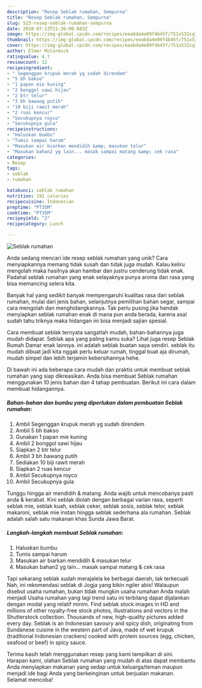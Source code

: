 ```yaml
---
description: "Resep Seblak rumahan, Sempurna"
title: "Resep Seblak rumahan, Sempurna"
slug: 523-resep-seblak-rumahan-sempurna
date: 2020-07-13T21:26:00.683Z
image: https://img-global.cpcdn.com/recipes/eeabda4e09f4b45f/751x532cq70/seblak-rumahan-foto-resep-utama.jpg
thumbnail: https://img-global.cpcdn.com/recipes/eeabda4e09f4b45f/751x532cq70/seblak-rumahan-foto-resep-utama.jpg
cover: https://img-global.cpcdn.com/recipes/eeabda4e09f4b45f/751x532cq70/seblak-rumahan-foto-resep-utama.jpg
author: Elmer McCormick
ratingvalue: 4.7
reviewcount: 12
recipeingredient:
- " Segenggan krupuk merah yg sudah direndem"
- "5 bh bakso"
- "1 papan mie kuning"
- "2 bonggol sawi hijau"
- "2 btr telur"
- "3 bh bawang putih"
- "10 biji rawit merah"
- "2 ruas kencur"
- "Secukupnya royco"
- "Secukupnya gula"
recipeinstructions:
- "Haluskan bumbu"
- "Tumis sampai harum"
- "Masukan air biarkan mendidih &amp; masukan telur"
- "Masukan bahan2 yg lain... masak sampai matang &amp; cek rasa"
categories:
- Resep
tags:
- seblak
- rumahan

katakunci: seblak rumahan 
nutrition: 191 calories
recipecuisine: Indonesian
preptime: "PT35M"
cooktime: "PT35M"
recipeyield: "2"
recipecategory: Lunch

---
```



![Seblak rumahan](https://img-global.cpcdn.com/recipes/eeabda4e09f4b45f/751x532cq70/seblak-rumahan-foto-resep-utama.jpg)

Anda sedang mencari ide resep seblak rumahan yang unik? Cara menyiapkannya memang tidak susah dan tidak juga mudah. Kalau keliru mengolah maka hasilnya akan hambar dan justru cenderung tidak enak. Padahal seblak rumahan yang enak selayaknya punya aroma dan rasa yang bisa memancing selera kita.

Banyak hal yang sedikit banyak mempengaruhi kualitas rasa dari seblak rumahan, mulai dari jenis bahan, selanjutnya pemilihan bahan segar, sampai cara mengolah dan menghidangkannya. Tak perlu pusing jika hendak menyiapkan seblak rumahan enak di mana pun anda berada, karena asal sudah tahu triknya maka hidangan ini bisa menjadi sajian spesial.

Cara membuat seblak ternyata sangatlah mudah, bahan-bahannya juga mudah didapat. Seblak apa yang paling kamu suka? Lihat juga resep Seblak Rumah Damar enak lainnya. ini adalah seblak buatan saya sendiri. seblak itu mudah dibuat jadi kita nggak perlu keluar rumah, tinggal buat aja dirumah, mudah simpel dan lebih terjamin kebersihannya hehe.


Di bawah ini ada beberapa cara mudah dan praktis untuk membuat seblak rumahan yang siap dikreasikan. Anda bisa membuat Seblak rumahan menggunakan 10 jenis bahan dan 4 tahap pembuatan. Berikut ini cara dalam membuat hidangannya.

<!--inarticleads1-->

##### Bahan-bahan dan bumbu yang diperlukan dalam pembuatan Seblak rumahan:

1. Ambil  Segenggan krupuk merah yg sudah direndem
1. Ambil 5 bh bakso
1. Gunakan 1 papan mie kuning
1. Ambil 2 bonggol sawi hijau
1. Siapkan 2 btr telur
1. Ambil 3 bh bawang putih
1. Sediakan 10 biji rawit merah
1. Siapkan 2 ruas kencur
1. Ambil Secukupnya royco
1. Ambil Secukupnya gula


Tunggu hingga air mendidih &amp; matang. Anda wajib untuk mencobanya pasti anda &amp; kerabat. Kini seblak diolah dengan berbagai varian rasa, seperti seblak mie, seblak kuah, seblak ceker, seblak sosis, seblak telor, seblak makaroni, seblak mie instan hingga seblak sederhana ala rumahan. Seblak adalah salah satu makanan khas Sunda Jawa Barat. 

<!--inarticleads2-->

##### Langkah-langkah membuat Seblak rumahan:

1. Haluskan bumbu
1. Tumis sampai harum
1. Masukan air biarkan mendidih &amp; masukan telur
1. Masukan bahan2 yg lain... masak sampai matang &amp; cek rasa


Tapi sekarang seblak sudah merajalela ke berbagai daerah, tak terkecuali Nah, ini rekomendasi seblak di Jogja yang bikin ngiler abis! Walaupun disebut usaha rumahan, bukan tidak mungkin usaha rumahan Anda malah menjadi Usaha rumahan yang lagi trend satu ini terbilang dapat dijalankan dengan modal yang relatif minim. Find seblak stock images in HD and millions of other royalty-free stock photos, illustrations and vectors in the Shutterstock collection. Thousands of new, high-quality pictures added every day. Seblak is an Indonesian savoury and spicy dish, originating from Sundanese cuisine in the western part of Java, made of wet krupuk (traditional Indonesian crackers) cooked with protein sources (egg, chicken, seafood or beef) in spicy sauce. 

Terima kasih telah menggunakan resep yang kami tampilkan di sini. Harapan kami, olahan Seblak rumahan yang mudah di atas dapat membantu Anda menyiapkan makanan yang sedap untuk keluarga/teman maupun menjadi ide bagi Anda yang berkeinginan untuk berjualan makanan. Selamat mencoba!
